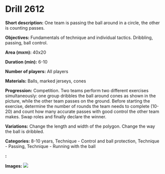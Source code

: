 # Drill 2612

**Short description:**
One team is passing the ball around in a circle, the other is counting passes.

**Objectives:**
Fundamentals of technique and individual tactics. Dribbling, passing, ball control.

**Area (mxm):**
40x20

**Duration (min):**
6-10

**Number of players:**
All players

**Materials:**
Balls, marked jerseys, cones

**Progression:**
Competition. Two teams perform two different exercises simultaneously: one group dribbles the ball around cones as shown in the picture, while the other team passes on the ground. Before starting the exercise, determine the number of rounds the team needs to complete (10-20) and count how many accurate passes with good control the other team makes. Swap roles and finally declare the winner.

**Variations:**
Change the length and width of the polygon. Change the way the ball is dribbled.

**Categories:**
8-10 years, Technique - Control and ball protection, Technique - Passing, Technique - Running with the ball

**:**


**Images:**
![](https://www.coachingfutsal.com/\images\e0503252-73b3-4a49-bf61-dc6d61e6269d_241.png)


